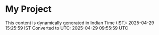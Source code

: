 # My Project

This content is dynamically generated in Indian Time (IST): 2025-04-29 15:25:59 IST
Converted to UTC: 2025-04-29 09:55:59 UTC

